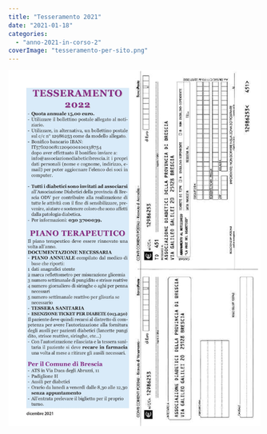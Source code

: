 ```yaml
---
title: "Tesseramento 2021"
date: "2021-01-18"
categories: 
  - "anno-2021-in-corso-2"
coverImage: "tesseramento-per-sito.png"
---
```


![](images/io%20noi%20il%20diabete%20dicembre%202021_page-0021.jpg)
